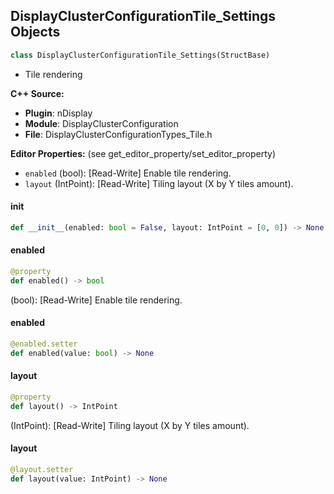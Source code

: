 ## DisplayClusterConfigurationTile_Settings Objects

```python
class DisplayClusterConfigurationTile_Settings(StructBase)
```

* Tile rendering

**C++ Source:**

- **Plugin**: nDisplay
- **Module**: DisplayClusterConfiguration
- **File**: DisplayClusterConfigurationTypes_Tile.h

**Editor Properties:** (see get_editor_property/set_editor_property)

- ``enabled`` (bool):  [Read-Write] Enable tile rendering.
- ``layout`` (IntPoint):  [Read-Write] Tiling layout (X by Y tiles amount).

<a id="unreal.DisplayClusterConfigurationTile_Settings.__init__"></a>

#### __init__

```python
def __init__(enabled: bool = False, layout: IntPoint = [0, 0]) -> None
```

<a id="unreal.DisplayClusterConfigurationTile_Settings.enabled"></a>

#### enabled

```python
@property
def enabled() -> bool
```

(bool):  [Read-Write] Enable tile rendering.

<a id="unreal.DisplayClusterConfigurationTile_Settings.enabled"></a>

#### enabled

```python
@enabled.setter
def enabled(value: bool) -> None
```

<a id="unreal.DisplayClusterConfigurationTile_Settings.layout"></a>

#### layout

```python
@property
def layout() -> IntPoint
```

(IntPoint):  [Read-Write] Tiling layout (X by Y tiles amount).

<a id="unreal.DisplayClusterConfigurationTile_Settings.layout"></a>

#### layout

```python
@layout.setter
def layout(value: IntPoint) -> None
```

<a id="unreal.DisplayClusterConfigurationViewport_ICVFX"></a>